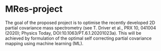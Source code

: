# MRes-project
The goal of the proposed project is to optimise the recently developed 2D partial covariance mass spectrometry (see T. Driver et al., PRX 10, 041004 (2020); Physics Today, DOI:10.1063/PT.6.1.20201023a). This will be achieved by formulation of the optimal self correcting partial covariance mapping using machine learning (ML).

